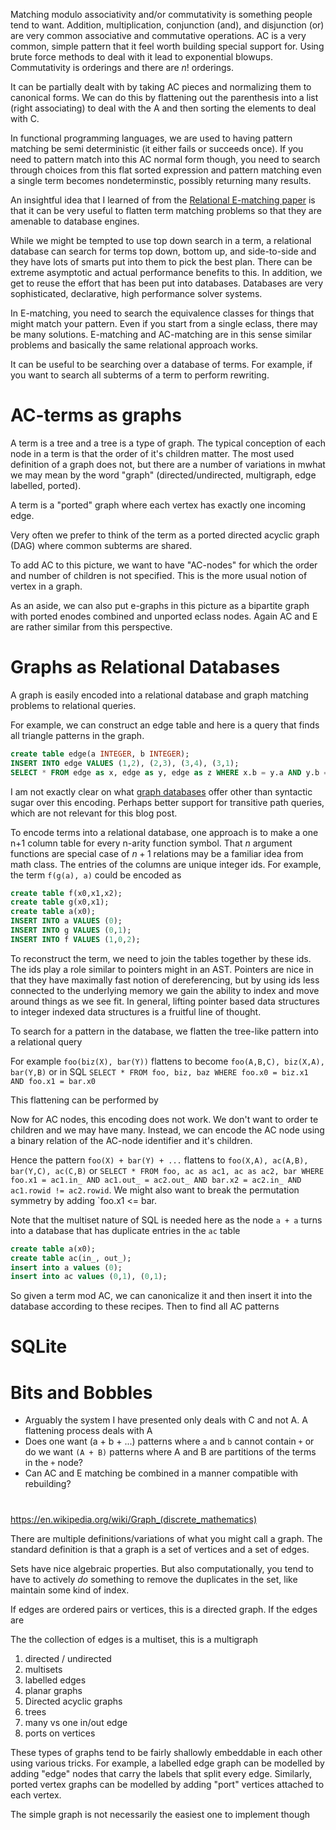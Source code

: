 


Matching modulo associativity and/or commutativity is something people tend to want. Addition, multiplication, conjunction (and), and disjunction (or) are very common associative and commutative operations. AC is a very common, simple pattern that it feel worth building special support for. Using brute force methods to deal with it lead to exponential blowups. Commutativity is orderings and there are $n!$ orderings.

It can be partially dealt with by taking AC pieces and normalizing them to canonical forms. We can do this by flattening out the parenthesis into a list (right associating) to deal with the A and then sorting the elements to deal with C.

In functional programming languages, we are used to having pattern matching be semi deterministic (it either fails or succeeds once). If you need to pattern match into this AC normal form though, you need to search through choices from this flat sorted expression and pattern matching even a single term becomes nondeterminstic, possibly returning many results.
 
An insightful idea that I learned of from the [Relational E-matching paper](https://arxiv.org/abs/2108.02290) is that it can be very useful to flatten term matching problems so that they are amenable to database engines.

While we might be tempted to use top down search in a term, a relational database can search for terms top down, bottom up, and side-to-side and they have lots of smarts put into them to pick the best plan. There can be extreme asymptotic and actual performance benefits to this.
In addition, we get to reuse the effort that has been put into databases. Databases are very sophisticated, declarative, high performance solver systems.

In E-matching, you need to search the equivalence classes for things that might match your pattern. Even if you start from a single eclass, there may be many solutions. E-matching and AC-matching are in this sense similar problems and basically the same relational approach works.

It can be useful to be searching over a database of terms. For example, if you want to search all subterms of a term to perform rewriting. 

# AC-terms as graphs

A term is a tree and a tree is a type of graph. The typical conception of each node in a term is that the order of it's children matter. The most used definition of a graph does not, but there are a number of variations in mwhat we may mean by the word "graph" (directed/undirected, multigraph, edge labelled, ported).

A term is a "ported" graph where each vertex has exactly one incoming edge.

Very often we prefer to think of the term as a ported directed acyclic graph (DAG) where common subterms are shared.

To add AC to this picture, we want to have "AC-nodes" for which the order and number of children is not specified. This is the more usual notion of vertex in a graph.

As an aside, we can also put e-graphs in this picture as a bipartite graph with ported enodes combined and unported eclass nodes. Again AC and E are rather similar from this perspective.

# Graphs as Relational Databases

A graph is easily encoded into a relational database and graph matching problems to relational queries.

For example, we can construct an edge table and here is a query that finds all triangle patterns in the graph.
```sql
create table edge(a INTEGER, b INTEGER);
INSERT INTO edge VALUES (1,2), (2,3), (3,4), (3,1);
SELECT * FROM edge as x, edge as y, edge as z WHERE x.b = y.a AND y.b = z.a AND z.b = x.a; 
```

I am not exactly clear on what [graph databases](https://en.wikipedia.org/wiki/Graph_database) offer other than syntactic sugar over this encoding. Perhaps better support for transitive path queries, which are not relevant for this blog post.


To encode terms into a relational database, one approach is to make a one n+1 column table for every n-arity function symbol. That $n$ argument functions are special case of $n+1$ relations may be a familiar idea from math class.
  The entries of the columns are unique integer ids. For example, the term `f(g(a), a)` could be encoded as

```sql
create table f(x0,x1,x2);
create table g(x0,x1);
create table a(x0);
INSERT INTO a VALUES (0);
INSERT INTO g VALUES (0,1);
INSERT INTO f VALUES (1,0,2);
```


To reconstruct the term, we need to join the tables together by these ids. The ids play a role similar to pointers might in an AST. Pointers are nice in that they have maximally fast notion of dereferencing, but by using ids less connected to the underlying memory we gain the ability to index and move around things as we see fit. In general, lifting pointer based data structures to integer indexed data structures is a fruitful line of thought.


To search for a pattern in the database, we flatten the tree-like pattern into a relational query

For example `foo(biz(X), bar(Y))` flattens to become `foo(A,B,C), biz(X,A), bar(Y,B)` or in SQL `SELECT * FROM foo, biz, baz WHERE foo.x0 = biz.x1 AND foo.x1 = bar.x0`

This flattening can be performed by 

Now for AC nodes, this encoding does not work. We don't want to order te children and we may have many. Instead, we can encode the AC node using a binary relation of the AC-node identifier and it's children.

Hence the pattern `foo(X) + bar(Y) + ...` flattens to `foo(X,A), ac(A,B), bar(Y,C), ac(C,B)` or `SELECT * FROM foo, ac as ac1, ac as ac2, bar WHERE foo.x1 = ac1.in_ AND ac1.out_ = ac2.out_ AND bar.x2 = ac2.in_ AND ac1.rowid != ac2.rowid`. We might also want to break the permutation symmetry by adding `foo.x1 <= bar.

Note that the multiset nature of SQL is needed here as the node `a + a` turns into a database that has duplicate entries in the `ac` table

```sql
create table a(x0);
create table ac(in_, out_);
insert into a values (0);
insert into ac values (0,1), (0,1);
```

So given a term mod AC, we can canonicalize it and then insert it into the database according to these recipes. Then to find all AC patterns

# SQLite


# Bits and Bobbles
- Arguably the system I have presented only deals with C and not A. A flattening process deals with A
- Does one want (a + b + ...) patterns where `a` and `b` cannot contain `+` or do we want `(A + B)` patterns where A and B are partitions of the terms in the `+` node?
- Can AC and E matching be combined in a manner compatible with rebuilding?

# 

https://en.wikipedia.org/wiki/Graph_(discrete_mathematics)

There are multiple definitions/variations of what you might call a graph. The standard definition is that a graph is a set of vertices and a set of edges.

Sets have nice algebraic properties. But also computationally, you tend to have to actively _do_ something to remove the duplicates in the set, like maintain some kind of index.

If edges are ordered pairs or vertices, this is a directed graph. If the edges are 

The the collection of edges is a multiset, this is a multigraph

1. directed / undirected
2. multisets
3. labelled edges
4. planar graphs
5. Directed acyclic graphs
6. trees 
7. many vs one in/out edge
8. ports on vertices

These types of graphs tend to be fairly shallowly embeddable in each other using various tricks. For example, a labelled edge graph can be modelled by adding "edge" nodes that carry the labels that split every edge. Similarly,
ported vertex graphs can be modelled by adding "port" vertices attached to each vertex.

The simple graph is not necessarily the easiest one to implement though







